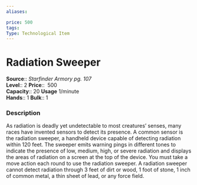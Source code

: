 ```yaml
---
aliases: 

price: 500
tags: 
Type: Technological Item
---
```


# Radiation Sweeper

**Source**:: _Starfinder Armory pg. 107_  
**Level**:: 2
**Price**::  500  
**Capacity**:: 20 **Usage** 1/minute  
**Hands**:: 1
**Bulk**:: 1

### Description

As radiation is deadly yet undetectable to most creatures’ senses, many races have invented sensors to detect its presence. A common sensor is the radiation sweeper, a handheld device capable of detecting radiation within 120 feet. The sweeper emits warning pings in different tones to indicate the presence of low, medium, high, or severe radiation and displays the areas of radiation on a screen at the top of the device. You must take a move action each round to use the radiation sweeper. A radiation sweeper cannot detect radiation through 3 feet of dirt or wood, 1 foot of stone, 1 inch of common metal, a thin sheet of lead, or any force field.
